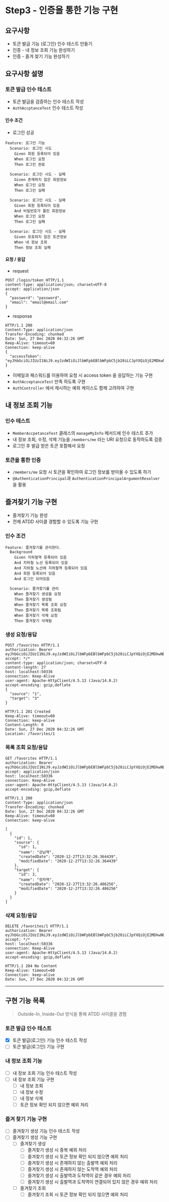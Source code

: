 # Step3 - 인증을 통한 기능 구현

## 요구사항

- 토큰 발급 기능 (로그인) 인수 테스트 만들기
- 인증 - 내 정보 조회 기능 완성하기
- 인증 - 즐겨 찾기 기능 완성하기

## 요구사항 설명

### 토큰 발급 인수 테스트

- 토큰 발급을 검증하는 인수 테스트 작성
- `AuthAccptanceTest` 인수 테스트 작성

#### 인수 조건

- 로그인 성공
```text
Feature: 로그인 기능
  Scenario: 로그인 시도
    Given 회원 등록되어 있음
    When 로그인 요청
    Then 로그인 완료
    
  Scenario: 로그인 시도 - 실패
    Given 존재하지 않은 회원정보
    When 로그인 요청
    Then 로그인 실패
    
  Scenario: 로그인 시도 - 실패
    Given 회원 등록되어 있음
    And 비밀번호가 틀린 회원정보
    When 로그인 요청
    Then 로그인 실패
    
  Scenario: 로그인 시도 - 실패
    Given 유효하지 않은 토큰정보
    When 내 정보 조회
    Then 정보 조회 실패
```

#### 요청 / 응답

- request

```http request
POST /login/token HTTP/1.1
content-type: application/json; charset=UTF-8
accept: application/json
{
  "password": "password",
  "email": "email@email.com"
}
```

- response

```http request
HTTP/1.1 200
Content-Type: application/json
Transfer-Encoding: chunked
Date: Sun, 27 Dec 2020 04:32:26 GMT
Keep-Alive: timeout=60
Connection: keep-alive
{
  "accessToken": "eyJhbGciOiJIUzI1NiJ9.eyJzdWIiOiJlbWFpbEBlbWFpbC5jb20iLCJpYXQiOjE2MDkwNDM1NDYsImV4cCI6MTYwOTA0NzE0Nn0.dwBfYOzG_4MXj48Zn5Nmc3FjB0OuVYyNzGqFLu52syY"
}
```

- 이메일과 패스워드를 이용하여 요청 시 access token 을 응답하는 기능 구현
- `AuthAcceptanceTest` 만족 하도록 구현
- `AuthController` 에서 제시하는 예외 케이스도 함께 고려하여 구현

## 내 정보 조회 기능

### 인수 테스트

- `MemberAccpetanceTest` 클래스의 `manageMyInfo` 메서드에 인수 테스트 추가
- 내 정보 조회, 수정, 삭제 기능을 `/members/me` 라는 URI 요청으로 동작하도록 검증
- 로그인 후 발급 받은 토큰 포함해서 요청

### 토큰을 통한 인증

- `/members/me` 요청 시 토큰을 확인하여 로그인 정보를 받아올 수 있도록 하기
- `@AuthenticationPrincipal`과 `AuthenticationPrincipalArgumentResolver`을 활용

## 즐겨찾기 기능 구현

- 즐겨찾기 기능 완성
- 전체 ATDD 사이클 경험할 수 있도록 기능 구현

### 인수 조건

```text
Feature: 즐겨찾기를 관리한다.
  Background 
    Given 지하철역 등록되어 있음
    And 지하철 노선 등록되어 있음
    And 지하철 노선에 지하철역 등록되어 있음
    And 회원 등록되어 있음
    And 로그인 되어있음

  Scenario: 즐겨찾기를 관리
    When 즐겨찾기 생성을 요청
    Then 즐겨찾기 생성됨
    When 즐겨찾기 목록 조회 요청
    Then 즐겨찾기 목록 조회됨
    When 즐겨찾기 삭제 요청
    Then 즐겨찾기 삭제됨
```

### 생성 요청/응답

```http request
POST /favorites HTTP/1.1
authorization: Bearer eyJhbGciOiJIUzI1NiJ9.eyJzdWIiOiJlbWFpbEBlbWFpbC5jb20iLCJpYXQiOjE2MDkwNDM1NDYsImV4cCI6MTYwOTA0NzE0Nn0.dwBfYOzG_4MXj48Zn5Nmc3FjB0OuVYyNzGqFLu52syY
accept: */*
content-type: application/json; charset=UTF-8
content-length: 27
host: localhost:50336
connection: Keep-Alive
user-agent: Apache-HttpClient/4.5.13 (Java/14.0.2)
accept-encoding: gzip,deflate
{
  "source": "1",
  "target": "3"
}

HTTP/1.1 201 Created
Keep-Alive: timeout=60
Connection: keep-alive
Content-Length: 0
Date: Sun, 27 Dec 2020 04:32:26 GMT
Location: /favorites/1
```

### 목록 조회 요청/응답
```http request
GET /favorites HTTP/1.1
authorization: Bearer eyJhbGciOiJIUzI1NiJ9.eyJzdWIiOiJlbWFpbEBlbWFpbC5jb20iLCJpYXQiOjE2MDkwNDM1NDYsImV4cCI6MTYwOTA0NzE0Nn0.dwBfYOzG_4MXj48Zn5Nmc3FjB0OuVYyNzGqFLu52syY
accept: application/json
host: localhost:50336
connection: Keep-Alive
user-agent: Apache-HttpClient/4.5.13 (Java/14.0.2)
accept-encoding: gzip,deflate

HTTP/1.1 200 
Content-Type: application/json
Transfer-Encoding: chunked
Date: Sun, 27 Dec 2020 04:32:26 GMT
Keep-Alive: timeout=60
Connection: keep-alive

[
  {
    "id": 1,
    "source": {
      "id": 1,
      "name": "강남역",
      "createdDate": "2020-12-27T13:32:26.364439",
      "modifiedDate": "2020-12-27T13:32:26.364439"
    },
    "target": {
      "id": 3,
      "name": "정자역",
      "createdDate": "2020-12-27T13:32:26.486256",
      "modifiedDate": "2020-12-27T13:32:26.486256"
    }
  }
]

```

### 삭제 요청/응답
```http request
DELETE /favorites/1 HTTP/1.1
authorization: Bearer eyJhbGciOiJIUzI1NiJ9.eyJzdWIiOiJlbWFpbEBlbWFpbC5jb20iLCJpYXQiOjE2MDkwNDM1NDYsImV4cCI6MTYwOTA0NzE0Nn0.dwBfYOzG_4MXj48Zn5Nmc3FjB0OuVYyNzGqFLu52syY
accept: */*
host: localhost:50336
connection: Keep-Alive
user-agent: Apache-HttpClient/4.5.13 (Java/14.0.2)
accept-encoding: gzip,deflate

HTTP/1.1 204 No Content
Keep-Alive: timeout=60
Connection: keep-alive
Date: Sun, 27 Dec 2020 04:32:26 GMT
```

---

## 구현 기능 목록

> Outside-In, Inside-Out 방식을 통해 ATDD 사이클을 경험

### 토큰 발급 인수 테스트
- [x] 토큰 발급(로그인) 기능 인수 테스트 작성
- [ ] 토큰 발급(로그인) 기능 구현

### 내 정보 조회 기능
- [ ] 내 정보 조회 기능 인수 테스트 작성
- [ ] 내 정보 조회 기능 구현
  - [ ] 내 정보 조회
  - [ ] 내 정보 수정
  - [ ] 내 정보 삭제
  - [ ] 토큰 정보 확인 되지 않으면 예외 처리

### 즐겨 찾기 기능 구현
- [ ] 즐겨찾기 생성 기능 인수 테스트 작성
- [ ] 즐겨찾기 생성 기능 구현
  - [ ] 즐겨찾기 생성
    - [ ] 즐겨찾기 생성 시 중복 예외 처리
    - [ ] 즐겨찾기 생성 시 토큰 정보 확인 되지 않으면 예외 처리
    - [ ] 즐겨찾기 생성 시 존재하지 않는 출발역 예외 처리
    - [ ] 즐겨찾기 생성 시 존재하지 않는 도착역 예외 처리
    - [ ] 즐겨찾기 생성 시 출발역과 도착역이 같은 경우 예외 처리
    - [ ] 즐겨찾기 생성 시 출발역과 도착역이 연결되어 있지 않은 경우 예외 처리
  - [ ] 즐겨찾기 조회
    - [ ] 즐겨찾기 조회 시 토큰 정보 확인 되지 않으면 예외 처리